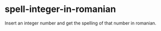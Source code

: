 # spell-integer-in-romanian
Insert an integer number and get the spelling of that number in romanian.
